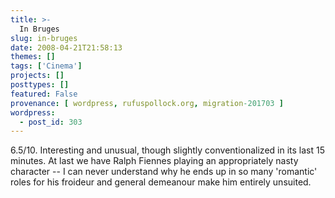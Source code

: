 ```yaml
---
title: >-
  In Bruges
slug: in-bruges
date: 2008-04-21T21:58:13
themes: []
tags: ['Cinema']
projects: []
posttypes: []
featured: False
provenance: [ wordpress, rufuspollock.org, migration-201703 ]
wordpress:
  - post_id: 303
---
```


6.5/10. Interesting and unusual, though slightly conventionalized in its last 15 minutes. At last we have Ralph Fiennes playing an appropriately nasty character -- I can never understand why he ends up in so many 'romantic' roles for his froideur and general demeanour make him entirely unsuited.

